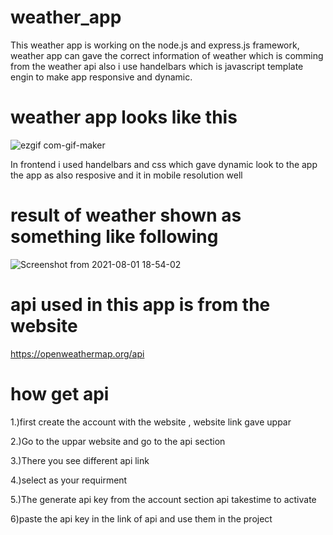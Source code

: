 # weather_app

This weather app is working on the node.js and express.js framework, weather app can gave the correct information of weather which is comming from the weather api 
also i use handelbars which is javascript template engin to make app responsive and dynamic.

# weather app looks like this




![ezgif com-gif-maker](https://user-images.githubusercontent.com/51202726/127771655-abb40889-36d1-426c-bbc6-28b3855fcebc.gif)


In frontend i used handelbars and css which gave dynamic look to the app the app as also resposive and it in mobile resolution well




# result of weather shown as something like following



![Screenshot from 2021-08-01 18-54-02](https://user-images.githubusercontent.com/51202726/127772541-c82086a9-50d9-45a8-8412-72e33015a44f.png)





# api used in this app is from the website

https://openweathermap.org/api

# how get api

1.)first create the account with the website , website link gave uppar

2.)Go to the uppar website and go to the api section

3.)There you see different api link

4.)select as your requirment 

5.)The generate api key from the account section api takestime to activate

6)paste the api key in the link of api and use them in the project


